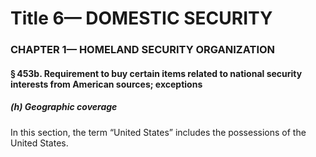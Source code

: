 
# Title 6— DOMESTIC SECURITY
### CHAPTER 1— HOMELAND SECURITY ORGANIZATION
#### § 453b. Requirement to buy certain items related to national security interests from American sources; exceptions
##### (h) Geographic coverage

In this section, the term “United States” includes the possessions of the United States.
